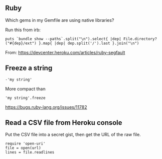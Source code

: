 ## Ruby

Which gems in my Gemfile are using native libraries?

Run this from irb:

```
puts `bundle show --paths`.split("\n").select{ |dep| File.directory?("#{dep}/ext") }.map{ |dep| dep.split('/').last }.join("\n")
```

From: https://devcenter.heroku.com/articles/ruby-segfault

## Freeze a string

```
-'my string'
```

More compact than 

```
'my string'.freeze
```

https://bugs.ruby-lang.org/issues/11782

## Read a CSV file from Heroku console

Put the CSV file into a secret gist, then get the URL of the raw file.

```
require 'open-uri'
file = open(url)
lines = file.readlines
```
